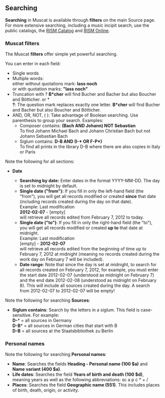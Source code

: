 ## Searching

**Searching** in Muscat is available through **filters** on the main Source page. For more extensive searching, including a music incipit search, use the public catalogs, the [RISM Catalog](https://opac.rism.info/) and [RISM Online](https://rism.online/).

### Muscat filters

The Muscat **filters** offer simple yet powerful searching.

You can enter in each field:

- Single words
- Multiple words:  
  either without quotations mark: **lass noch**   
  or with quotation marks: **"lass noch"**
- Truncation with ? **B\*cher** will find Bucher and Bacher but also Boucher and Bötticher. or \*  
  **?**: The question mark replaces exactly one letter. **B\*cher** will find Bucher and Bacher but also Boucher and Bötticher.
- AND, OR, NOT, ( ): Take advantage of Boolean searching. Use parenthesis to group your search. Examples:
    - Composer contains: **(Bach AND Johann) NOT Sebastian**  
      To find Johann Michael Bach and Johann Christian Bach but not Johann Sebastian Bach
    - Siglum contains: **D-B AND (I-\* OR F-P\*)**   
      To find all prints in the library D-B where there are also copies in Italy or Paris

Note the following for all sections:

- **Date**

    - **Searching by date:** Enter dates in the format YYYY-MM-DD. The day is set to midnight by default.
    - **Single date ("from"):** If you fill in only the left-hand field (the "from"), you will get all records modified or created **since** that date (including records created during the day on that date).   
      Example: Last modification   
      **2012-02-07** - [empty]  
      will retrieve all records edited from February 7, 2012 to today.
    - **Single date ("to")**: If you fill in only the right-hand field (the "to"), you will get all records modified or created **up to** that date at midnight.  
      Example: Last modification  
      [empty] -  **2012-02-07**  
      will retrieve all records edited from the beginning of time up to February 7, 2012 at midnight (meaning no records created during the work day on February 7 will be included).
    - **Date range**: Note that since the day is set at midnight, to search for all records created on February 7, 2012, for example, you must enter the start date 2012-02-07 (understood as midnight on February 7) and the end date 2012-02-08 (understood as midnight on February 8). This will include all sources created during the day. A search from 2012-02-07 to 2012-02-07 will be empty!

Note the following for searching **Sources**:

- **Siglum contains**: Search by the letters in a siglum. This field is case-sensitive. For example:  
  **D-*** = all sources in Germany  
  **D-B*** = all sources in German cities that start with B  
  **D-B** = all sources at the Staatsbibliothek zu Berlin

### Personal names

Note the following for searching **Personal names**:

- **Name**: Searches the fields **Heading - Personal name (100 $a)** and **Name variant (400 $a)**.
- **Life dates**: Searches the field **Years of birth and death (100 $d)**, meaning years as well as the following abbreviations: sc a p c \* + /
- **Places**: Searches the field **Geographic name (551)**. This includes places of birth, death, origin, or activity.

